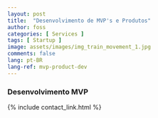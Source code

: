 ```yaml
---
layout: post
title:  "Desenvolvimento de MVP's e Produtos"
author: foss
categories: [ Services ]
tags: [ Startup ]
image: assets/images/img_train_movement_1.jpg
comments: false
lang: pt-BR
lang-ref: mvp-product-dev
---
```

### Desenvolvimento MVP



{% include contact_link.html %}
